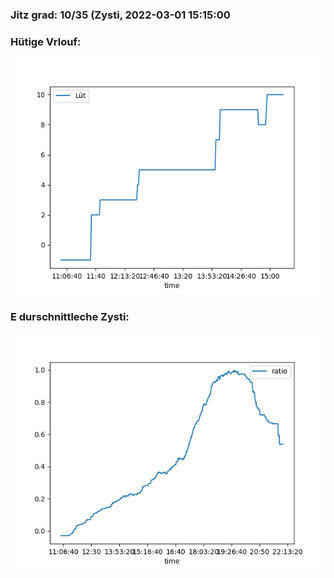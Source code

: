### Jitz grad: 10/35 (Zysti, 2022-03-01 15:15:00

### Hütige Vrlouf:
![Graph](Today.png)

### E durschnittleche Zysti:
![Graph](Zysti.png)